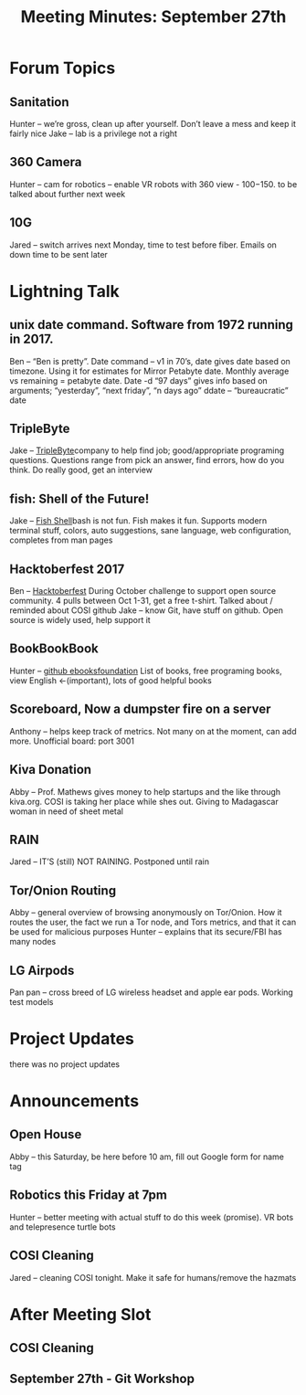 ﻿---
layout: post
title: "Meeting Minutes: September 27th"
categories: minutes
---

# Forum Topics

## Sanitation
Hunter – we’re gross, clean up after yourself. Don’t leave a mess and keep it fairly nice
Jake – lab is a privilege not a right

## 360 Camera
Hunter – cam for robotics – enable VR robots with 360 view -  $100-$150. to be talked about further next week

## 10G
Jared – switch arrives next Monday, time to test before fiber. Emails on down time to be sent later

# Lightning Talk

## unix date command. Software from 1972 running in 2017.
Ben – “Ben is pretty”. Date command – v1 in 70’s, date gives date based on timezone. Using it for estimates for Mirror Petabyte date. Monthly average vs remaining = petabyte date. Date -d “97 days” gives info based on arguments; “yesterday”, “next friday”, “n days ago”
ddate – “bureaucratic” date

## TripleByte
Jake – [TripleByte](triplebyte.com)company to help find job; good/appropriate programing questions. Questions range from pick an answer, find errors, how do you think. Do really good, get an interview

## fish: Shell of the Future!
Jake – [Fish Shell](fishshell.com)bash is not fun. Fish makes it fun. Supports modern terminal stuff, colors, auto suggestions, sane language, web configuration, completes from man pages

## Hacktoberfest 2017
Ben – [Hacktoberfest](hacktoberfest.digitalocean.com) During October challenge to support open source community. 4 pulls between Oct 1-31, get a free t-shirt. Talked about / reminded about COSI github
Jake – know Git, have stuff on github. Open source is widely used, help support it

## BookBookBook
Hunter – [github ebooksfoundation](github.com/ebooksfoundation) List of books, free programing books, view English ←(important), lots of good helpful books

## Scoreboard, Now a dumpster fire on a server
Anthony – helps keep track of metrics. Not many on at the moment, can add more. Unofficial board: port 3001

## Kiva Donation
Abby – Prof. Mathews gives money to help startups and the like through kiva.org. COSI is taking her place while shes out. Giving to Madagascar woman in need of sheet metal

## RAIN
Jared – IT’S (still) NOT RAINING. Postponed until rain

## Tor/Onion Routing
Abby – general overview of browsing anonymously on Tor/Onion. How it routes the user, the fact we run a Tor node, and Tors metrics, and that it can be used for malicious purposes
Hunter – explains that its secure/FBI has many nodes

## LG Airpods
Pan pan – cross breed of LG wireless headset and apple ear pods. Working test models

# Project Updates
there was no project updates

# Announcements

## Open House
Abby – this Saturday, be here before 10 am, fill out Google form for name tag

## Robotics this Friday at 7pm
Hunter – better meeting with actual stuff to do this week (promise). VR bots and telepresence turtle bots

## COSI Cleaning
Jared – cleaning COSI tonight. Make it safe for humans/remove the hazmats

# After Meeting Slot

## COSI Cleaning


## September 27th - Git Workshop


